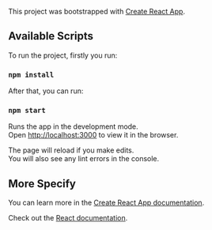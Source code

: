 This project was bootstrapped with [Create React App](https://github.com/facebook/create-react-app).

## Available Scripts

To run the project, firstly you run:

### `npm install`

After that, you can run:

### `npm start`

Runs the app in the development mode.\
Open [http://localhost:3000](http://localhost:3000) to view it in the browser.

The page will reload if you make edits.\
You will also see any lint errors in the console.

## More Specify

You can learn more in the [Create React App documentation](https://facebook.github.io/create-react-app/docs/getting-started).

Check out the [React documentation](https://reactjs.org/).
